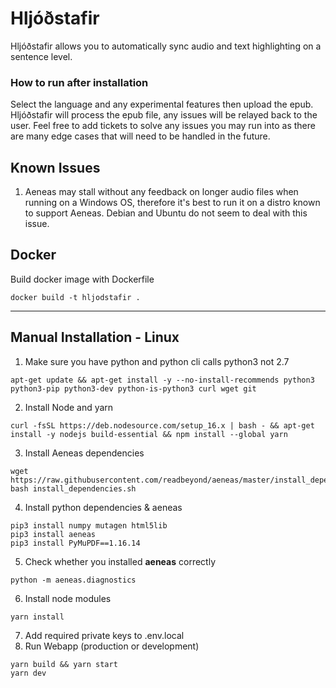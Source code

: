 # Hljóðstafir
  Hljóðstafir allows you to automatically sync audio and text highlighting on a sentence level.
  
  ### How to run after installation
  Select the language and any experimental features then upload the epub.
  Hljóðstafir will process the epub file, any issues will be relayed back to the user.
  Feel free to add tickets to solve any issues you may run into as there are many edge cases that will need to be handled in the future.

## Known Issues
  1. Aeneas may stall without any feedback on longer audio files when running on a Windows OS, therefore it's best to run it on a distro known to support Aeneas. Debian and Ubuntu do not seem to deal with this issue.

  ## Docker
  Build docker image with Dockerfile

    docker build -t hljodstafir .

---

  ## Manual Installation - Linux
  1. Make sure you have python and python cli calls python3 not 2.7

    apt-get update && apt-get install -y --no-install-recommends python3 python3-pip python3-dev python-is-python3 curl wget git
  2. Install Node and yarn
    
    curl -fsSL https://deb.nodesource.com/setup_16.x | bash - && apt-get install -y nodejs build-essential && npm install --global yarn
  3. Install Aeneas dependencies

    wget https://raw.githubusercontent.com/readbeyond/aeneas/master/install_dependencies.sh
    bash install_dependencies.sh
  4. Install python dependencies & aeneas
    
    pip3 install numpy mutagen html5lib 
    pip3 install aeneas
    pip3 install PyMuPDF==1.16.14
  5. Check whether you installed **aeneas** correctly
    
    python -m aeneas.diagnostics
  6. Install node modules 
    
    yarn install
  7. Add required private keys to .env.local
  8. Run Webapp (production or development)
    
    yarn build && yarn start
    yarn dev